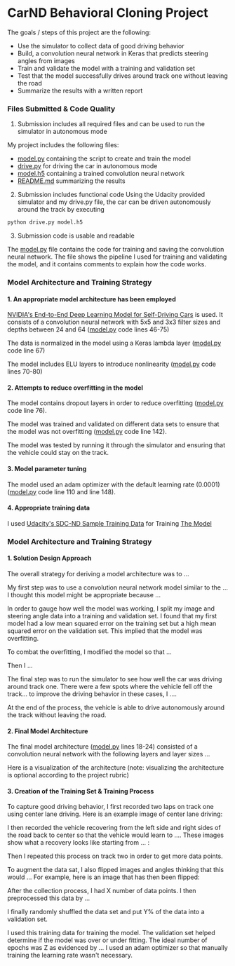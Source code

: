 # CarND Behavioral Cloning Project

The goals / steps of this project are the following:
* Use the simulator to collect data of good driving behavior
* Build, a convolution neural network in Keras that predicts steering angles from images
* Train and validate the model with a training and validation set
* Test that the model successfully drives around track one without leaving the road
* Summarize the results with a written report


### Files Submitted & Code Quality

1. Submission includes all required files and can be used to run the simulator in autonomous mode

My project includes the following files:
* [model.py](model.py)  containing the script to create and train the model
* [drive.py](drive.py) for driving the car in autonomous mode
* [model.h5](model-004.h5) containing a trained convolution neural network 
* [README.md](README.md) summarizing the results

2. Submission includes functional code
Using the Udacity provided simulator and my drive.py file, the car can be driven autonomously around the track by executing 
```sh
python drive.py model.h5
```

3. Submission code is usable and readable

The [model.py](model.py) file contains the code for training and saving the convolution neural network. The file shows the pipeline I used for training and validating the model, and it contains comments to explain how the code works.

### Model Architecture and Training Strategy

#### 1. An appropriate model architecture has been employed

[NVIDIA's End-to-End Deep Learning Model for Self-Driving Cars](https://devblogs.nvidia.com/parallelforall/deep-learning-self-driving-cars/) is used. It consists of a convolution neural network with 5x5 and 3x3 filter sizes and depths between 24 and 64 ([model.py](model.py) code lines 46-75) 

The data is normalized in the model using a Keras lambda layer ([model.py](model.py) code line 67)

The model includes ELU layers to introduce nonlinearity ([model.py](model.py) code lines 70-80)

#### 2. Attempts to reduce overfitting in the model

The model contains dropout layers in order to reduce overfitting ([model.py](model.py) code line 76). 

The model was trained and validated on different data sets to ensure that the model was not overfitting ([model.py](model.py) code line 142).

The model was tested by running it through the simulator and ensuring that the vehicle could stay on the track.

#### 3. Model parameter tuning

The model used an adam optimizer with the default learning rate (0.0001) ([model.py](model.py) code line 110 and line 148).

#### 4. Appropriate training data

I used [Udacity's SDC-ND Sample Training Data](https://d17h27t6h515a5.cloudfront.net/topher/2016/December/584f6edd_data/data.zip) for Training [The Model](model.py)

### Model Architecture and Training Strategy

#### 1. Solution Design Approach

The overall strategy for deriving a model architecture was to ...

My first step was to use a convolution neural network model similar to the ... I thought this model might be appropriate because ...

In order to gauge how well the model was working, I split my image and steering angle data into a training and validation set. I found that my first model had a low mean squared error on the training set but a high mean squared error on the validation set. This implied that the model was overfitting. 

To combat the overfitting, I modified the model so that ...

Then I ... 

The final step was to run the simulator to see how well the car was driving around track one. There were a few spots where the vehicle fell off the track... to improve the driving behavior in these cases, I ....

At the end of the process, the vehicle is able to drive autonomously around the track without leaving the road.

#### 2. Final Model Architecture

The final model architecture ([model.py](model.py) lines 18-24) consisted of a convolution neural network with the following layers and layer sizes ...

Here is a visualization of the architecture (note: visualizing the architecture is optional according to the project rubric)

#### 3. Creation of the Training Set & Training Process

To capture good driving behavior, I first recorded two laps on track one using center lane driving. Here is an example image of center lane driving:



I then recorded the vehicle recovering from the left side and right sides of the road back to center so that the vehicle would learn to .... These images show what a recovery looks like starting from ... :



Then I repeated this process on track two in order to get more data points.

To augment the data sat, I also flipped images and angles thinking that this would ... For example, here is an image that has then been flipped:




After the collection process, I had X number of data points. I then preprocessed this data by ...


I finally randomly shuffled the data set and put Y% of the data into a validation set. 

I used this training data for training the model. The validation set helped determine if the model was over or under fitting. The ideal number of epochs was Z as evidenced by ... I used an adam optimizer so that manually training the learning rate wasn't necessary.
